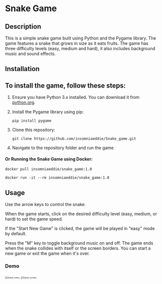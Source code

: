 # Snake Game



## Description

This is a simple snake game built using Python and the Pygame library. The game features a snake that grows in size as it eats fruits. The game has three difficulty levels (easy, medium and hard), it also includes background music and sound effects.



## Installation

## To install the game, follow these steps: 

1. Ensure you have Python 3.x installed. You can download it from [python.org](https://www.python.org/downloads/). 

2. Install the Pygame library using pip: 

    ```
    pip install pygame
    ```

3. Clone this repository: 

   ```
   git clone https://github.com/insomniaeddie/Snake_game.git
   ```

4. Navigate to the repository folder and run the game



#### Or Running the Snake Game using Docker:

```
docker pull insomniaeddie/snake_game:1.0
```

```
docker run -it --rm insomniaeddie/snake_game:1.0
```



## Usage 

Use the arrow keys to control the snake. 

When the game starts, click on the desired difficulty level (easy, medium, or hard) to set the game speed. 

If the  "Start New Game" is clicked, the game will be played in "easy" mode by default.

Press the "M" key to toggle background music on and off. The game ends when the snake collides with itself or the screen borders. You can start a new game or exit the game when it's over.



### Demo

<img src="Q:\NetOps\Python Learning\PythonCodes\Projects\Game menu.PNG" alt="Game menu" style="zoom: 50%;" />



<img src="Q:\NetOps\Python Learning\PythonCodes\Projects\Game screen.PNG" alt="Game screen" style="zoom: 50%;" />
